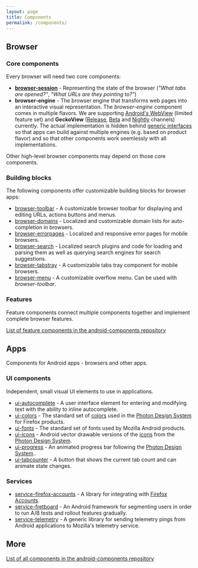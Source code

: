 ```yaml
---
layout: page
title: Components
permalink: /components/
---
```


## Browser

### Core components

Every browser will need two core components:

* **[browser-session](https://github.com/mozilla-mobile/android-components/tree/master/components/browser/session)** - Representing the state of the browser (_"What tabs are opened?"_, _"What URLs are they pointing to?"_)
* **browser-engine** - The browser engine that transforms web pages into an interactive visual representation. The _browser-engine_ component comes in multiple flavors. We are supporting [Android's WebView](https://github.com/mozilla-mobile/android-components/tree/master/components/browser/engine-system) (limited feature set) and **GeckoView** ([Release](https://github.com/mozilla-mobile/android-components/tree/master/components/browser/engine-gecko), [Beta](https://github.com/mozilla-mobile/android-components/tree/master/components/browser/engine-gecko-beta) and [Nightly](https://github.com/mozilla-mobile/android-components/tree/master/components/browser/engine-gecko-nightly) channels) currently. The actual implementation is hidden behind [generic interfaces](https://github.com/mozilla-mobile/android-components/tree/master/components/concept) so that apps can build against multiple engines (e.g. based on product flavor) and so that other components work seemlessly with all implementations.

Other high-level browser components may depend on those core components.

### Building blocks

The following components offer customizable building blocks for browser apps:

* [browser-toolbar](https://github.com/mozilla-mobile/android-components/tree/master/components/browser/toolbar) - A customizable browser toolbar for displaying and editing URLs, actions buttons and menus.
* [browser-domains](https://github.com/mozilla-mobile/android-components/tree/master/components/browser/domains) - Localized and customizable domain lists for auto-completion in browsers.
* [browser-errorpages](https://github.com/mozilla-mobile/android-components/tree/master/components/browser/errorpages) - Localized and responsive error pages for mobile browsers.
* [browser-search](https://github.com/mozilla-mobile/android-components/tree/master/components/browser/search) - Localized search plugins and code for loading and parsing them as well as querying search engines for search suggestions.
* [browser-tabstray](https://github.com/mozilla-mobile/android-components/tree/master/components/browser/tabstray) - A customizable tabs tray component for mobile browsers.
* [browser-menu](https://github.com/mozilla-mobile/android-components/tree/master/components/browser/menu) - A customizable overflow menu. Can be used with _browser-toolbar_.

### Features

Feature components connect multiple components together and implement complete browser features.

[List of feature components in the android-components repository](https://github.com/mozilla-mobile/android-components/tree/master/components/feature)

## Apps

Components for Android apps - browsers and other apps.

### UI components

Independent, small visual UI elements to use in applications.

* [ui-autocomplete](https://github.com/mozilla-mobile/android-components/tree/master/components/ui/autocomplete) - A user interface element for entering and modifying text with the ability to inline autocomplete.
* [ui-colors](https://github.com/mozilla-mobile/android-components/tree/master/components/ui/colors) - The standard set of [colors](https://design.firefox.com/photon/visuals/color.html) used in the [Photon Design System](https://design.firefox.com/photon/welcome.html) for Firefox products.
* [ui-fonts](https://github.com/mozilla-mobile/android-components/tree/master/components/ui/fonts) - The standard set of fonts used by Mozilla Android products.
* [ui-icons](https://github.com/mozilla-mobile/android-components/tree/master/components/ui/icons) - Android vector drawable versions of the [icons](https://design.firefox.com/icons/viewer/) from the [Photon Design System](https://design.firefox.com/photon/welcome.html).
* [ui-progress](https://github.com/mozilla-mobile/android-components/tree/master/components/ui/progress) - An animated progress bar following the [Photon Design System](https://design.firefox.com/photon/welcome.html)..
* [ui-tabcounter](https://github.com/mozilla-mobile/android-components/tree/master/components/ui/tabcounter) - A button that shows the current tab count and can animate state changes.

### Services

* [service-firefox-accounts](https://github.com/mozilla-mobile/android-components/tree/master/components/service/firefox-accounts) - A library for integrating with [Firefox Accounts](https://mozilla.github.io/application-services/docs/accounts/welcome.html).
* [service-fretboard](https://github.com/mozilla-mobile/android-components/tree/master/components/service/fretboard) - An Android framework for segmenting users in order to run A/B tests and rollout features gradually.
* [service-telemetry](https://github.com/mozilla-mobile/android-components/tree/master/components/service/telemetry) - A generic library for sending telemetry pings from Android applications to Mozilla's telemetry service.

## More

[List of all components in the android-components repository](https://github.com/mozilla-mobile/android-components/blob/master/README.md)
